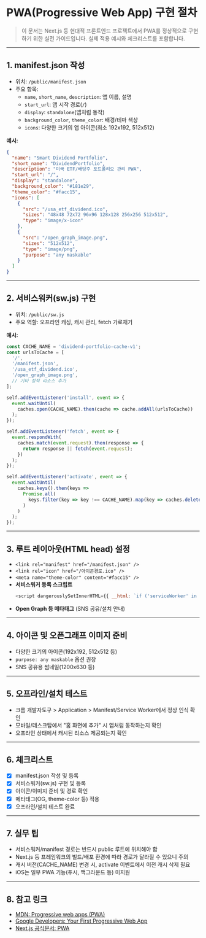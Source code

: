 # PWA(Progressive Web App) 구현 절차

> 이 문서는 Next.js 등 현대적 프론트엔드 프로젝트에서 PWA를 정상적으로 구현하기 위한 실전 가이드입니다. 실제 적용 예시와 체크리스트를 포함합니다.

---

## 1. manifest.json 작성
- 위치: `/public/manifest.json`
- 주요 항목:
  - `name`, `short_name`, `description`: 앱 이름, 설명
  - `start_url`: 앱 시작 경로(`/`)
  - `display`: `standalone`(앱처럼 동작)
  - `background_color`, `theme_color`: 배경/테마 색상
  - `icons`: 다양한 크기의 앱 아이콘(최소 192x192, 512x512)

**예시:**
```json
{
  "name": "Smart Dividend Portfolio",
  "short_name": "DividendPortfolio",
  "description": "미국 ETF/배당주 포트폴리오 관리 PWA",
  "start_url": "/",
  "display": "standalone",
  "background_color": "#181e29",
  "theme_color": "#facc15",
  "icons": [
    {
      "src": "/usa_etf_dividend.ico",
      "sizes": "48x48 72x72 96x96 128x128 256x256 512x512",
      "type": "image/x-icon"
    },
    {
      "src": "/open_graph_image.png",
      "sizes": "512x512",
      "type": "image/png",
      "purpose": "any maskable"
    }
  ]
}
```

---

## 2. 서비스워커(sw.js) 구현
- 위치: `/public/sw.js`
- 주요 역할: 오프라인 캐싱, 캐시 관리, fetch 가로채기

**예시:**
```js
const CACHE_NAME = 'dividend-portfolio-cache-v1';
const urlsToCache = [
  '/',
  '/manifest.json',
  '/usa_etf_dividend.ico',
  '/open_graph_image.png',
  // 기타 정적 리소스 추가
];

self.addEventListener('install', event => {
  event.waitUntil(
    caches.open(CACHE_NAME).then(cache => cache.addAll(urlsToCache))
  );
});

self.addEventListener('fetch', event => {
  event.respondWith(
    caches.match(event.request).then(response => {
      return response || fetch(event.request);
    })
  );
});

self.addEventListener('activate', event => {
  event.waitUntil(
    caches.keys().then(keys =>
      Promise.all(
        keys.filter(key => key !== CACHE_NAME).map(key => caches.delete(key))
      )
    )
  );
});
```

---

## 3. 루트 레이아웃(HTML head) 설정
- `<link rel="manifest" href="/manifest.json" />`
- `<link rel="icon" href="/아이콘경로.ico" />`
- `<meta name="theme-color" content="#facc15" />`
- **서비스워커 등록 스크립트**
  ```js
  <script dangerouslySetInnerHTML={{ __html: `if ('serviceWorker' in navigator) { window.addEventListener('load', function() { navigator.serviceWorker.register('/sw.js'); }); }` }} />
  ```
- **Open Graph 등 메타태그** (SNS 공유/설치 안내)

---

## 4. 아이콘 및 오픈그래프 이미지 준비
- 다양한 크기의 아이콘(192x192, 512x512 등)
- `purpose: any maskable` 옵션 권장
- SNS 공유용 썸네일(1200x630 등)

---

## 5. 오프라인/설치 테스트
- 크롬 개발자도구 > Application > Manifest/Service Worker에서 정상 인식 확인
- 모바일/데스크탑에서 "홈 화면에 추가" 시 앱처럼 동작하는지 확인
- 오프라인 상태에서 캐시된 리소스 제공되는지 확인

---

## 6. 체크리스트
- [x] manifest.json 작성 및 등록
- [x] 서비스워커(sw.js) 구현 및 등록
- [x] 아이콘/이미지 준비 및 경로 확인
- [x] 메타태그(OG, theme-color 등) 적용
- [x] 오프라인/설치 테스트 완료

---

## 7. 실무 팁
- 서비스워커/manifest 경로는 반드시 public 루트에 위치해야 함
- Next.js 등 프레임워크의 빌드/배포 환경에 따라 경로가 달라질 수 있으니 주의
- 캐시 버전(CACHE_NAME) 변경 시, activate 이벤트에서 이전 캐시 삭제 필요
- iOS는 일부 PWA 기능(푸시, 백그라운드 등) 미지원

---

## 8. 참고 링크
- [MDN: Progressive web apps (PWA)](https://developer.mozilla.org/ko/docs/Web/Progressive_web_apps)
- [Google Developers: Your First Progressive Web App](https://web.dev/learn/pwa/)
- [Next.js 공식문서: PWA](https://nextjs.org/docs/advanced-features/progressive-web-apps)
